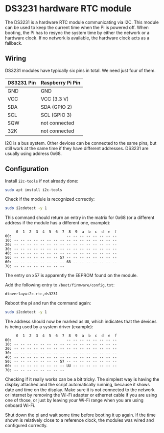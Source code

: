 DS3231 hardware RTC module
==========================

The DS3231 is a hardware RTC module communicating via I2C. This module can be used to keep the current time when the Pi
is powered off. When booting, the Pi has to resync the system time by either the network or a hardware clock. If no 
network is available, the hardware clock acts as a fallback.

## Wiring

DS3231 modules have typically six pins in total. We need just four of them.

| DS3231 Pin | Raspberry Pi Pin |
|------------|------------------|
| GND        | GND              |
| VCC        | VCC (3.3 V)      |
| SDA        | SDA (GPIO 2)     |
| SCL        | SCL (GPIO 3)     |
| SQW        | not connected    |
| 32K        | not connected    |

I2C is a bus system. Other devices can be connected to the same pins, but still work at the same time if they have
different addresses. DS3231 are usually using address 0x68.

## Configuration

Install ``i2c-tools`` if not already done:
```bash
sudo apt install i2c-tools
```

Check if the module is recognized correctly:
```bash
sudo i2cdetect -y 1
```
This command should return an entry in the matrix for 0x68 (or a different address if the module has a different one,
example):
```
     0  1  2  3  4  5  6  7  8  9  a  b  c  d  e  f
00:                         -- -- -- -- -- -- -- --
10: -- -- -- -- -- -- -- -- -- -- -- -- -- -- -- --
20: -- -- -- -- -- -- -- -- -- -- -- -- -- -- -- --
30: -- -- -- -- -- -- -- -- -- -- -- -- -- -- -- --
40: -- -- -- -- -- -- -- -- -- -- -- -- -- -- -- --
50: -- -- -- -- -- -- -- 57 -- -- -- -- -- -- -- --
60: -- -- -- -- -- -- -- -- 68 -- -- -- -- -- -- --
70: -- -- -- -- -- -- -- --
```
The entry on x57 is apparently the EEPROM found on the module.

Add the following entry to `/boot/firmware/config.txt`:
```
dtoverlay=i2c-rtc,ds3231
```

Reboot the pi and run the command again:
```bash
sudo i2cdetect -y 1
```

The address should now be marked as `UU`, which indicates that the devices is being used by a system driver (example):
```
     0  1  2  3  4  5  6  7  8  9  a  b  c  d  e  f
00:                         -- -- -- -- -- -- -- --
10: -- -- -- -- -- -- -- -- -- -- -- -- -- -- -- --
20: -- -- -- -- -- -- -- -- -- -- -- -- -- -- -- --
30: -- -- -- -- -- -- -- -- -- -- -- -- -- -- -- --
40: -- -- -- -- -- -- -- -- -- -- -- -- -- -- -- --
50: -- -- -- -- -- -- -- 57 -- -- -- -- -- -- -- --
60: -- -- -- -- -- -- -- -- UU -- -- -- -- -- -- --
70: -- -- -- -- -- -- -- --
```

Checking if it really works can be a bit tricky. The simplest way is having the display attached and the script
automatically running, because it shows date and time on the display. Make sure it is not connected to the network or
internet by removing the Wi-Fi adapter or ethernet cable if you are using one of those, or just by leaving your Wi-Fi
range when you are using onboard Wi-Fi.

Shut down the pi and wait some time before booting it up again. If the time shown is relatively close to a reference
clock, the modules was wired and configured correctly.
